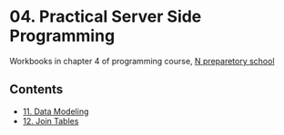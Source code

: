 # 04. Practical Server Side Programming 

Workbooks in chapter 4 of programming course, [N preparetory school](https://www.nnn.ed.nico/)

## Contents
- [11. Data Modeling](https://github.com/ababa893/nnn_workbook/blob/master/04/11_data_modeling.md)
- [12. Join Tables](https://github.com/ababa893/nnn_workbook/blob/master/04/12_join_tables.md)